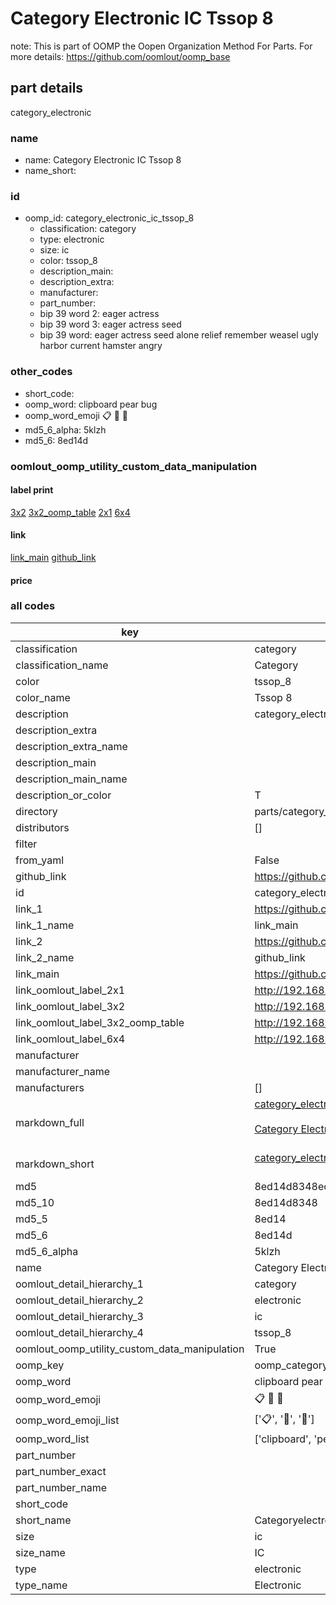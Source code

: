 # Category Electronic IC Tssop 8  

note: This is part of OOMP the Oopen Organization Method For Parts. For more details: https://github.com/oomlout/oomp_base

##  part details



category_electronic

### name
* name: Category Electronic IC Tssop 8
* name_short: 
### id
* oomp_id: category_electronic_ic_tssop_8
  * classification: category
  * type: electronic
  * size: ic
  * color: tssop_8
  * description_main: 
  * description_extra: 
  * manufacturer: 
  * part_number: 
  * bip 39 word 2: eager actress
  * bip 39 word 3: eager actress seed
  * bip 39 word: eager actress seed alone relief remember weasel ugly harbor current hamster angry

### other_codes
* short_code: 
* oomp_word: clipboard pear bug
* oomp_word_emoji :clipboard: :pear: :bug:
* md5_6_alpha: 5klzh
* md5_6: 8ed14d






### oomlout_oomp_utility_custom_data_manipulation
#### label print
[3x2](http://192.168.1.245:1112/?label=oomp%205klzh)
[3x2_oomp_table](http://192.168.1.107:1112/?label=oomp%205klzh)
[2x1](http://192.168.1.242:1112/?label=oomp%205klzh)
[6x4](http://192.168.1.55:1112/?label=oomp%205klzh)    

#### link

[link_main](https://github.com/oomlout/oomlout_oomp_current_version_messy/tree/main/parts/category_electronic_ic_tssop_8) [github_link](https://github.com/oomlout/oomlout_oomp_part_src/tree/main/parts/category_electronic_ic_tssop_8)                             

#### price







### all codes 
| key | value |  
| --- | --- |  
| classification | category |  
| classification_name | Category |  
| color | tssop_8 |  
| color_name | Tssop 8 |  
| description | category_electronic |  
| description_extra |  |  
| description_extra_name |  |  
| description_main |  |  
| description_main_name |  |  
| description_or_color | T  |  
| directory | parts/category_electronic_ic_tssop_8 |  
| distributors | [] |  
| filter |  |  
| from_yaml | False |  
| github_link | https://github.com/oomlout/oomlout_oomp_part_src/tree/main/parts/category_electronic_ic_tssop_8 |  
| id | category_electronic_ic_tssop_8 |  
| link_1 | https://github.com/oomlout/oomlout_oomp_current_version_messy/tree/main/parts/category_electronic_ic_tssop_8 |  
| link_1_name | link_main |  
| link_2 | https://github.com/oomlout/oomlout_oomp_part_src/tree/main/parts/category_electronic_ic_tssop_8 |  
| link_2_name | github_link |  
| link_main | https://github.com/oomlout/oomlout_oomp_current_version_messy/tree/main/parts/category_electronic_ic_tssop_8 |  
| link_oomlout_label_2x1 | http://192.168.1.242:1112/?label=oomp%205klzh |  
| link_oomlout_label_3x2 | http://192.168.1.245:1112/?label=oomp%205klzh |  
| link_oomlout_label_3x2_oomp_table | http://192.168.1.107:1112/?label=oomp%205klzh |  
| link_oomlout_label_6x4 | http://192.168.1.55:1112/?label=oomp%205klzh |  
| manufacturer |  |  
| manufacturer_name |  |  
| manufacturers | [] |  
| markdown_full | [category_electronic_ic_tssop_8](https://github.com/oomlout/oomlout_oomp_current_version_messy/tree/main/parts/category_electronic_ic_tssop_8)<br>[](https://github.com/oomlout/oomlout_oomp_current_version_messy/tree/main/parts/category_electronic_ic_tssop_8)<br>[Category Electronic Ic Tssop 8](https://github.com/oomlout/oomlout_oomp_current_version_messy/tree/main/parts/category_electronic_ic_tssop_8)<br><br> |  
| markdown_short | [category_electronic_ic_tssop_8](https://github.com/oomlout/oomlout_oomp_current_version_messy/tree/main/parts/category_electronic_ic_tssop_8)<br><br> |  
| md5 | 8ed14d8348ec1f12d6daa06f85c0b227 |  
| md5_10 | 8ed14d8348 |  
| md5_5 | 8ed14 |  
| md5_6 | 8ed14d |  
| md5_6_alpha | 5klzh |  
| name | Category Electronic IC Tssop 8 |  
| oomlout_detail_hierarchy_1 | category |  
| oomlout_detail_hierarchy_2 | electronic |  
| oomlout_detail_hierarchy_3 | ic |  
| oomlout_detail_hierarchy_4 | tssop_8 |  
| oomlout_oomp_utility_custom_data_manipulation | True |  
| oomp_key | oomp_category_electronic_ic_tssop_8 |  
| oomp_word | clipboard pear bug |  
| oomp_word_emoji | :clipboard: :pear: :bug: |  
| oomp_word_emoji_list | [':clipboard:', ':pear:', ':bug:'] |  
| oomp_word_list | ['clipboard', 'pear', 'bug'] |  
| part_number |  |  
| part_number_exact |  |  
| part_number_name |  |  
| short_code |  |  
| short_name | Categoryelectronic |  
| size | ic |  
| size_name | IC |  
| type | electronic |  
| type_name | Electronic |  
